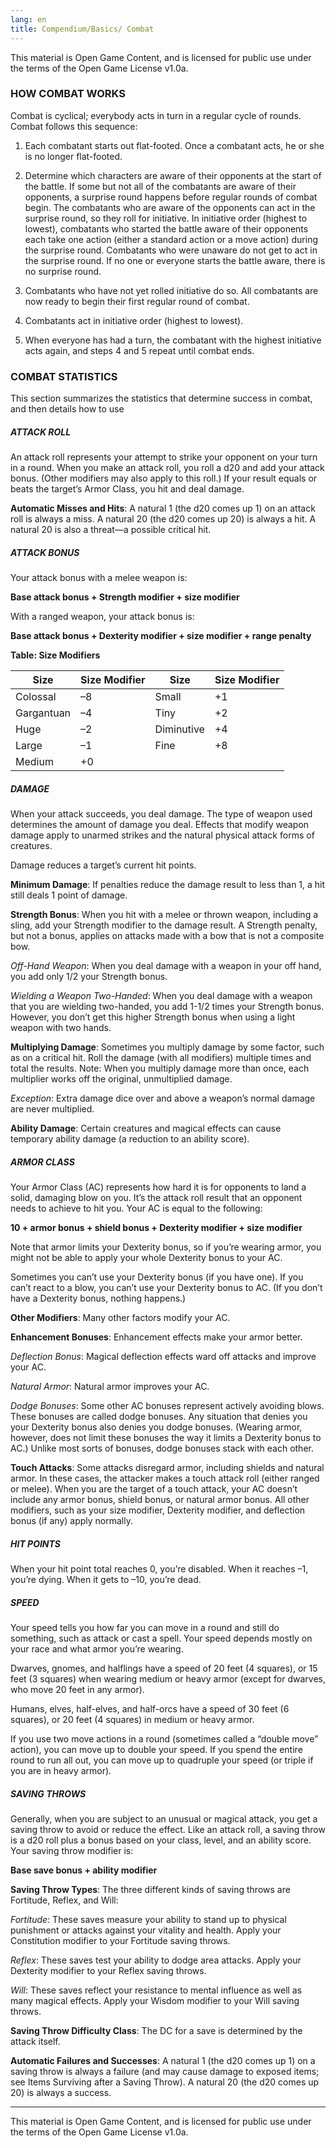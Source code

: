 ```yaml
---
lang: en
title: Compendium/Basics/ Combat
---
```


This material is Open Game Content, and is licensed for public use under the terms of the Open Game License v1.0a.

### HOW COMBAT WORKS



Combat is cyclical; everybody acts in turn in a regular cycle of rounds. Combat follows this sequence:

1. Each combatant starts out flat-footed. Once a combatant acts, he or she is no longer flat-footed.
    
2. Determine which characters are aware of their opponents at the start of the battle. If some but not all of the combatants are aware of their opponents, a surprise round happens before regular rounds of combat begin. The combatants who are aware of the opponents can act in the surprise round, so they roll for initiative. In initiative order (highest to lowest), combatants who started the battle aware of their opponents each take one action (either a standard action or a move action) during the surprise round. Combatants who were unaware do not get to act in the surprise round. If no one or everyone starts the battle aware, there is no surprise round.
    
3. Combatants who have not yet rolled initiative do so. All combatants are now ready to begin their first regular round of combat.
    
4. Combatants act in initiative order (highest to lowest).
    
5. When everyone has had a turn, the combatant with the highest initiative acts again, and steps 4 and 5 repeat until combat ends.
    

### COMBAT STATISTICS

This section summarizes the statistics that determine success in combat, and then details how to use

##### ATTACK ROLL

An attack roll represents your attempt to strike your opponent on your turn in a round. When you make an attack roll, you roll a d20 and add your attack bonus. (Other modifiers may also apply to this roll.) If your result equals or beats the target’s Armor Class, you hit and deal damage.

**Automatic Misses and Hits**: A natural 1 (the d20 comes up 1) on an attack roll is always a miss. A natural 20 (the d20 comes up 20) is always a hit. A natural 20 is also a threat—a possible critical hit.

##### ATTACK BONUS

Your attack bonus with a melee weapon is:

**Base attack bonus + Strength modifier + size modifier**

With a ranged weapon, your attack bonus is:

**Base attack bonus + Dexterity modifier + size modifier + range penalty**

  

**Table: Size Modifiers**

|Size|Size Modifier|Size|Size Modifier|
|---|---|---|---|
|Colossal|–8|Small|+1|
|Gargantuan|–4|Tiny|+2|
|Huge|–2|Diminutive|+4|
|Large|–1|Fine|+8|
|Medium|+0|||

##### DAMAGE

When your attack succeeds, you deal damage. The type of weapon used determines the amount of damage you deal. Effects that modify weapon damage apply to unarmed strikes and the natural physical attack forms of creatures.

Damage reduces a target’s current hit points.

**Minimum Damage**: If penalties reduce the damage result to less than 1, a hit still deals 1 point of damage.

**Strength Bonus**: When you hit with a melee or thrown weapon, including a sling, add your Strength modifier to the damage result. A Strength penalty, but not a bonus, applies on attacks made with a bow that is not a composite bow.

_Off-Hand Weapon_: When you deal damage with a weapon in your off hand, you add only 1/2 your Strength bonus.

_Wielding a Weapon Two-Handed_: When you deal damage with a weapon that you are wielding two-handed, you add 1-1/2 times your Strength bonus. However, you don’t get this higher Strength bonus when using a light weapon with two hands.

**Multiplying Damage**: Sometimes you multiply damage by some factor, such as on a critical hit. Roll the damage (with all modifiers) multiple times and total the results. Note: When you multiply damage more than once, each multiplier works off the original, unmultiplied damage.

_Exception_: Extra damage dice over and above a weapon’s normal damage are never multiplied.

**Ability Damage**: Certain creatures and magical effects can cause temporary ability damage (a reduction to an ability score).

##### ARMOR CLASS

Your Armor Class (AC) represents how hard it is for opponents to land a solid, damaging blow on you. It’s the attack roll result that an opponent needs to achieve to hit you. Your AC is equal to the following:

**10 + armor bonus + shield bonus + Dexterity modifier + size modifier**

Note that armor limits your Dexterity bonus, so if you’re wearing armor, you might not be able to apply your whole Dexterity bonus to your AC.

Sometimes you can’t use your Dexterity bonus (if you have one). If you can’t react to a blow, you can’t use your Dexterity bonus to AC. (If you don’t have a Dexterity bonus, nothing happens.)

**Other Modifiers**: Many other factors modify your AC.

**Enhancement Bonuses**: Enhancement effects make your armor better.

_Deflection Bonus_: Magical deflection effects ward off attacks and improve your AC.

_Natural Armor_: Natural armor improves your AC.

_Dodge Bonuses_: Some other AC bonuses represent actively avoiding blows. These bonuses are called dodge bonuses. Any situation that denies you your Dexterity bonus also denies you dodge bonuses. (Wearing armor, however, does not limit these bonuses the way it limits a Dexterity bonus to AC.) Unlike most sorts of bonuses, dodge bonuses stack with each other.

**Touch Attacks**: Some attacks disregard armor, including shields and natural armor. In these cases, the attacker makes a touch attack roll (either ranged or melee). When you are the target of a touch attack, your AC doesn’t include any armor bonus, shield bonus, or natural armor bonus. All other modifiers, such as your size modifier, Dexterity modifier, and deflection bonus (if any) apply normally.

##### HIT POINTS

When your hit point total reaches 0, you’re disabled. When it reaches –1, you’re dying. When it gets to –10, you’re dead.

##### SPEED

Your speed tells you how far you can move in a round and still do something, such as attack or cast a spell. Your speed depends mostly on your race and what armor you’re wearing.

Dwarves, gnomes, and halflings have a speed of 20 feet (4 squares), or 15 feet (3 squares) when wearing medium or heavy armor (except for dwarves, who move 20 feet in any armor).

Humans, elves, half-elves, and half-orcs have a speed of 30 feet (6 squares), or 20 feet (4 squares) in medium or heavy armor.

If you use two move actions in a round (sometimes called a “double move” action), you can move up to double your speed. If you spend the entire round to run all out, you can move up to quadruple your speed (or triple if you are in heavy armor).

##### SAVING THROWS

Generally, when you are subject to an unusual or magical attack, you get a saving throw to avoid or reduce the effect. Like an attack roll, a saving throw is a d20 roll plus a bonus based on your class, level, and an ability score. Your saving throw modifier is:

**Base save bonus + ability modifier**

**Saving Throw Types**: The three different kinds of saving throws are Fortitude, Reflex, and Will:

_Fortitude_: These saves measure your ability to stand up to physical punishment or attacks against your vitality and health. Apply your Constitution modifier to your Fortitude saving throws.

_Reflex_: These saves test your ability to dodge area attacks. Apply your Dexterity modifier to your Reflex saving throws.

_Will_: These saves reflect your resistance to mental influence as well as many magical effects. Apply your Wisdom modifier to your Will saving throws.

**Saving Throw Difficulty Class**: The DC for a save is determined by the attack itself.

**Automatic Failures and Successes**: A natural 1 (the d20 comes up 1) on a saving throw is always a failure (and may cause damage to exposed items; see Items Surviving after a Saving Throw). A natural 20 (the d20 comes up 20) is always a success.

---

This material is Open Game Content, and is licensed for public use under the terms of the Open Game License v1.0a.
